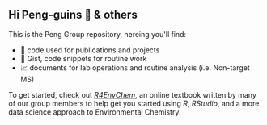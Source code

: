 ## Hi Peng-guins 🐧 & others

This is the Peng Group repository, hereing you'll find:

- 📑 code used for publications and projects 
- 📝 Gist, code snippets for routine work
- 📈 documents for lab operations and routine analysis (i.e. Non-target MS)

To get started, check out [*R4EnvChem*](https://uoftchem-teaching.github.io/R4EnvChem/), an online textbook written by many of our group members to help get you started using *R*, *RStudio*, and a more data science approach to Environmental Chemistry. 

